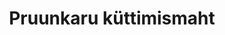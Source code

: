 ---
title: Pruunkaru küttimismaht
title_en: 'Hunting Limits for Brown Bear'
notes: "Andmestikus on maakonniti toodud:\r\nEraldatud küttimismaht (küttida lubatud isendite arv) kinnitatud 31.07.2019 käskkirjaga nr 1-1/19/154\r\nEraldatud küttimismaht (küttida lubatud isendite arv) kinnitatud 30.09.2019 käskkirjaga nr 1-1/19/181"
notes_en: ''
category: 
  - 'Põllumajandus, kalandus, metsandus'
category_en: 
  - 'Agriculture, Fisheries, Forestry and Food'
resources:
  - name: Pruunkaru küttimismaht
    url: 'https://www.keskkonnaamet.ee/sites/default/files/Jahindus/karujahi_limiit_2019.xlsx'
    format: XLSX
    interactive: 'False'
license: 'https://creativecommons.org/licenses/by-sa/3.0/ee/legalcode'
update_freq: 'http://purl.org/linked-data/sdmx/2009/code#freq-A'
organization: Keskkonnaamet
maintainer_name: ''
maintainer_email: ''
maintainer_phone: ''
date_issued: '23/04/2020'
date_modified: '23/04/2020'
---